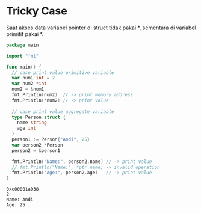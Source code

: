 # Tricky Case

Saat akses data variabel pointer di struct tidak pakai \*, sementara di variabel primitif pakai \*.

```go
package main

import "fmt"

func main() {
  // case print value primitive variable
  var num1 int = 2
  var num2 *int
  num2 = &num1
  fmt.Println(num2)  // -> print memory address
  fmt.Println(*num2) // -> print value
 
  // case print value aggregate variable
  type Person struct {
    name string
    age int
  }
  person1 := Person{"Andi", 25}
  var person2 *Person
  person2 = &person1

  fmt.Println("Name:", person2.name) // -> print value
  // fmt.Println("Name:", *ptr.name) -> invalid operation
  fmt.Println("Age:", person2.age)   // -> print value
}
```

```
0xc00001a038
2
Name: Andi
Age: 25
```
